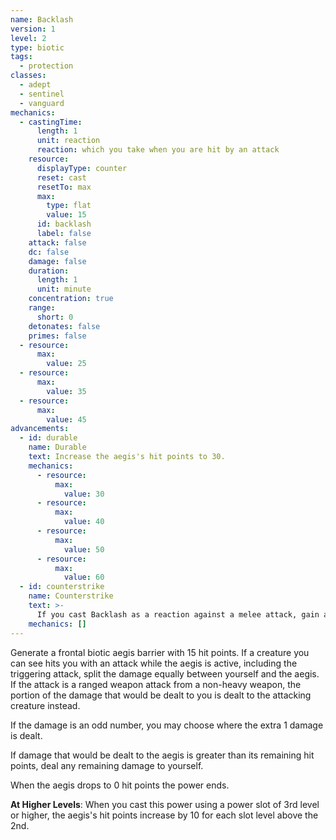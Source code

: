 ```yaml
---
name: Backlash
version: 1
level: 2
type: biotic
tags:
  - protection
classes:
  - adept
  - sentinel
  - vanguard
mechanics:
  - castingTime:
      length: 1
      unit: reaction
      reaction: which you take when you are hit by an attack
    resource:
      displayType: counter
      reset: cast
      resetTo: max
      max:
        type: flat
        value: 15
      id: backlash
      label: false
    attack: false
    dc: false
    damage: false
    duration:
      length: 1
      unit: minute
    concentration: true
    range:
      short: 0
    detonates: false
    primes: false
  - resource:
      max:
        value: 25
  - resource:
      max:
        value: 35
  - resource:
      max:
        value: 45
advancements:
  - id: durable
    name: Durable
    text: Increase the aegis's hit points to 30.
    mechanics:
      - resource:
          max:
            value: 30
      - resource:
          max:
            value: 40
      - resource:
          max:
            value: 50
      - resource:
          max:
            value: 60
  - id: counterstrike
    name: Counterstrike
    text: >-
      If you cast Backlash as a reaction against a melee attack, gain an attack of opportunity against the attacking creature.
    mechanics: []
---
```

Generate a frontal biotic aegis barrier with 15 hit points. If a creature you can see hits you with an attack while the
aegis is active, including the triggering attack, split the damage equally between yourself and the aegis. If the attack
is a ranged weapon attack from a non-heavy weapon, the portion of the damage that would be dealt to you is dealt to the
attacking creature instead.

If the damage is an odd number, you may choose where the extra 1 damage is dealt.

If damage that would be dealt to the aegis is greater than its remaining hit points, deal any remaining damage to yourself.

When the aegis drops to 0 hit points the power ends.

__At Higher Levels__: When you cast this power using a power slot of 3rd level or higher, the aegis's hit points increase
by 10 for each slot level above the 2nd.
